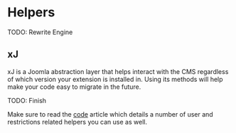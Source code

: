 # Helpers

TODO: Rewrite Engine

## xJ

xJ is a Joomla abstraction layer that helps interact with the CMS regardless of which version your extension is installed in. Using its methods will help make your code easy to migrate in the future.

TODO: Finish

Make sure to read the [code](developers/02-code) article which details a number of user and restrictions related helpers you can use as well.
